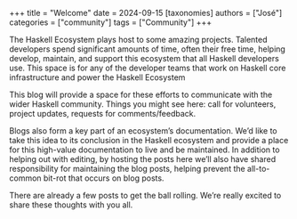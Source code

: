 +++ title = "Welcome" date = 2024-09-15 [taxonomies] authors = ["José"] categories = ["community"] tags = ["Community"] +++


The Haskell Ecosystem plays host to some amazing projects. Talented developers spend significant amounts of time, often their free time, helping develop, maintain, and support this ecosystem that all Haskell developers use. This space is for any of the developer teams that work on Haskell core infrastructure and power the Haskell Ecosystem

This blog will provide a space for these efforts to communicate with the wider Haskell community. Things you might see here: call for volunteers, project updates, requests for comments/feedback.

Blogs also form a key part of an ecosystem’s documentation. We’d like to take this idea to its conclusion in the Haskell ecosystem and provide a place for this high-value documentation to live and be maintained. In addition to helping out with editing, by hosting the posts here we’ll also have shared responsibility for maintaining the blog posts, helping prevent the all-to-common bit-rot that occurs on blog posts.

There are already a few posts to get the ball rolling. We’re really excited to share these thoughts with you all.
